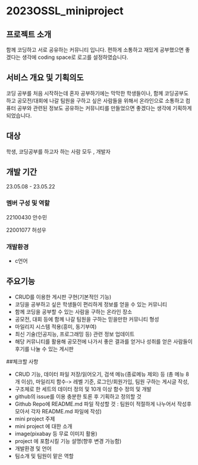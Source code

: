 # 2023OSSL_miniproject

## 프로젝트 소개
함께 코딩하고 서로 공유하는 커뮤니티 입니다. 
편하게 소통하고 재밌게 공부했으면 좋겠다는 생각에 coding space로 로고를 설정하였습니다.

## 서비스 개요 및 기획의도
코딩 공부를 처음 시작하는데 혼자 공부하기에는 막막한 학생들이나,
함께 코딩공부도 하고 공모전/대회에 나갈 팀원을 구하고 싶은 사람들을 위해서
온라인으로 소통하고 컴퓨터 공부와 관련된 정보도 공유하는 커뮤니티를 만들었으면 좋겠다는 생각에 기획하게 되었습니다.

## 대상
학생, 코딩공부를 하고자 하는 사람 모두 , 개발자
## 개발 기간
23.05.08 - 23.05.22

### 멤버 구성 및 역할
22100430 안수민

22001077 허성우

### 개발환경
- c언어

## 주요기능
- CRUD를 이용한 게시판 구현(기본적인 기능)
- 코딩을 공부하고 싶은 학생들이 편리하게 정보를 얻을 수 있는 커뮤니티
- 함께 코딩을 공부할 수 있는 사람을 구하는 온라인 장소
- 공모전, 대회 등에 함께 나갈 팀원을 구하는 믿을만한 커뮤니티 형성 
- 마일리지 시스템 적용(흥미, 동기부여)
- 최신 기술(인공지능, 프로그래밍 등) 관련 정보 업데이트
- 해당 커뮤니티를 활용해 공모전에 나가서 좋은 결과를 얻거나 성취를 얻은 사람들이 후기를 나눌 수 있는 게시판

##체크할 사항
- CRUD 기능, 데이터 파일 저장/읽어오기, 검색 메뉴(종료메뉴 제외) 등 (총 메뉴 8개 이상), 마일리지 함수-> 레벨 기준, 로그인/회원가입, 팀원 구하는 게시글 작성,  
- 구조체로 한 세트의 데이터 정의 및 10개 이상 함수 정의 및 개발
- github의 issue를 이용 충분한 토론 후 기획하고 정의할 것
- Github Repo에 README.md 파일 작성할 것 : 팀원이 적절하게 나누어서 작성후 모아서 각자 README.md 파일에 작성)
- mini project 주제
- mini project 에 대한 소개
- image(pixabay 등 무료 이미지 활용)
- project 에 포함시킬 기능 설명(향후 변경 가능함)
- 개발환경 및 언어
- 팀소개 및 팀원이 맡은 역할
